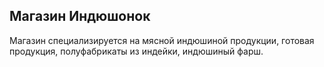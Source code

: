 ## Магазин Индюшонок

Магазин специализируется на мясной индюшиной продукции, готовая продукция, полуфабрикаты из индейки, индюшиный фарш.


